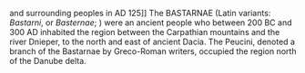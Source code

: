 and surrounding peoples in AD 125]] The BASTARNAE (Latin variants: _Bastarni_, or _Basternae_; ) were an ancient people who between 200 BC and 300 AD inhabited the region between the Carpathian mountains and the river Dnieper, to the north and east of ancient Dacia. The Peucini, denoted a branch of the Bastarnae by Greco-Roman writers, occupied the region north of the Danube delta.
